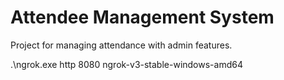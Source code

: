# Attendee Management System

Project for managing attendance with admin features.

.\ngrok.exe http 8080
ngrok-v3-stable-windows-amd64
